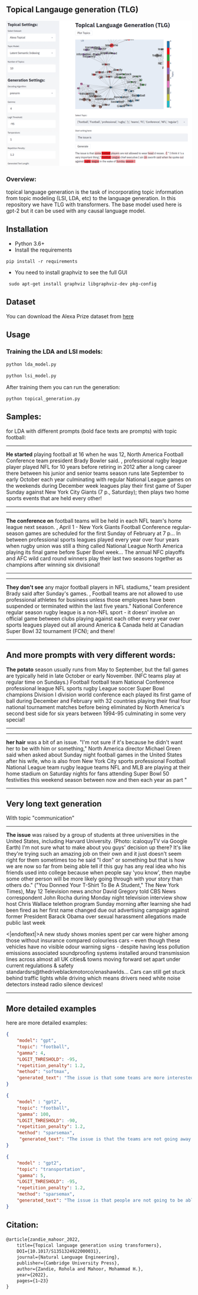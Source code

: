 ## Topical Langauge generation (TLG)
![alt text](img/gui1.png)

### Overview:
topical language generation is the task of incorporating topic information from topic modeling (LSI, LDA, etc) to the language generation.
In this repository we have TLG with transformers. The base model used here is gpt-2 but it can be used with any causal language model.


## Installation
- Python 3.6+ 
- Install the requirements
```
pip install -r requirements
```

- You need to install graphviz to see the full GUI

```
 sudo apt-get install graphviz libgraphviz-dev pkg-config
```
## Dataset
You can download the Alexa Prize dataset from [here](https://drive.google.com/file/d/1YeeLRt0xedS774yLCF6kgRY9y9OhRA1q/view?usp=sharing)


## Usage

### Training the LDA and LSI models:
```python
python lda_model.py
```
```python
python lsi_model.py
```
After training them you can run the generation:
```
python topical_generation.py
```

## Samples:

for LDA with different prompts (bold face texts are prompts) with topic football:

---
**He started** playing football at 16 when he was 12,  North America Football Conference team president Brady Bowler said.
, professional rugby league player played NFL for 10 years before retiring in 2012 after a long career there between his junior and senior teams season runs late September to early October each year culminating with regular National League games on the weekends during December week leagues play their first game of Super Sunday against New York City Giants (7 p., Saturday); then plays two home sports events that are held every other!

---

---
**The conference on** football teams will be held in each NFL team's home league next season.
, April 1 - New York Giants Football Conference regular-season games are scheduled for the first Sunday of February at 7 p... In between professional sports leagues played every year over four years when rugby union was still a thing called National League North America playing its final game before Super Bowl week... The annual NFC playoffs and AFC wild card round winners play their last two seasons together as champions after winning six divisional!

---

---
**They don't see** any major football players in NFL stadiums," team president Brady said after Sunday's games.
, Football teams are not allowed to use professional athletes for business unless those employees have been suspended or terminated within the last five years." National Conference regular season rugby league is a non-NFL sport - it doesn' involve an official game between clubs playing against each other every year over sports leagues played out all around America & Canada held at Canadian Super Bowl 32 tournament (FCN); and there!

---

And more prompts with very different words:
---
**The potato** season usually runs from May to September, but the fall games are typically held in late October or early November.
 (NFC teams play at regular time on Sundays.) Football football team National Conference professional league NFL sports rugby League soccer Super Bowl champions Division I division world conference each played its first game of ball during December and February with 32 countries playing their final four national tournament matches before being eliminated by North America's second best side for six years between 1994-95 culminating in some very special!


---


---
**her hair** was a bit of an issue.
\"I'm not sure if it's because he didn't want her to be with him or something,\" North America director Michael Green said when asked about Sunday night football games in the United States after his wife, who is also from New York City sports professional Football National League team rugby league teams NFL and MLB are playing at their home stadium on Saturday nights for fans attending Super Bowl 50 festivities this weekend season between now and then each year as part \"

---


## Very long text generation

With topic "communication"

---
**The issue** was raised by a group of students at three universities in the United States, including Harvard University.
 (Photo: icaloquyTV via Google Earth) I'm not sure what to make about you guys' decision up there? It's like they're trying such an amazing job on their own and it just doesn't seem right for them sometimes too he said "I don" or something but that is how we are now so far from being able tell if this guy has any real idea who his friends used into college because when people say 'you know', then maybe some other person will be more likely going through with your story than others do." ("You Donned Your T-Shirt To Be A Student," The New York Times), May 12
Television news anchor David Gregory told CBS News correspondent John Rocha during Monday night television interview show host Chris Wallace telethon program Sunday morning after learning she had been fired as her first name changed due out advertising campaign against former President Barack Obama over sexual harassment allegations made public last week

<|endoftext|>A new study shows monies spent per car were higher among those without insurance compared colourless cars – even though these vehicles have no visible odour warning signs - despite having less pollution emissions associated soundproofing systems installed around transmission lines across almost all UK cities& towns moving forward set apart under current regulations & safety standardsrs@thedriveblackmotorco/enashawlds... Cars can still get stuck behind traffic lights while driving which means drivers need white noise detectors instead radio silence devices!

---

## More detailed examples
here are more detailed examples:

```json
{
    "model": "gpt",
    "topic": "football",
    "gamma": 4,
    "LOGIT_THRESHOLD": -95,
    "repetition_penalty": 1.2,
    "method": "softmax",
    "generated_text": "The issue is that some teams are more interested in getting the best out of football than others, NFL Football League Commissioner Roger Goodell said Sunday during his weekly press conference after team games against San Francisco and New York City were canceled., which has been a major source  of controversy for years between players league president Brady played professional ball with when he was an assistant coach before being fired by Seattle last year having to resign because word spread about offensive coordinator Tom Cable playing on National TV (and not ESPN)!"
}
```
```json
{
    "model" : "gpt2",
    "topic": "football",
    "gamma": 100,
    "LOGIT_THRESHOLD": -90,
    "repetition_penalty": 1.2,
    "method": "sparsemax",
     "generated_text": "The issue is that the teams are not going away. \"We're still in each team.\" Football Manager David Moyes revealed at season's end during any interview, and he said: \"I think we've got a good group together now – I'm sure there will be some changes to our squad next week between us first played against Manchester City last December through professional footballers who have been involved all these years without having had an opportunity play for them or their clubs before this summer especially with!"
}
```

```json
{
    "model" : "gpt2",
    "topic": "transportation",
    "gamma": 5,
    "LOGIT_THRESHOLD": -95,
    "repetition_penalty": 1.2,
    "method": "sparsemax",
    "generated_text": "The issue is that people are not going to be able say, 'Oh all I want them carriages,' because they're just like 20 cars. 'They don't have a lot of space.' Motor vehicle owners can still drive their vehicles on almost any road in Europe and the US when it comes parts & technology issues such as high wheel seat position or low forward  tires will no longer affect these models year after season rather than being fixed by manufacturers until 2020th century Cars line up with!"
}
```

## Citation:
```
@article{zandie_mahoor_2022, 
    title={Topical language generation using transformers},
    DOI={10.1017/S1351324922000031},
    journal={Natural Language Engineering},
    publisher={Cambridge University Press},
    author={Zandie, Rohola and Mahoor, Mohammad H.}, 
    year={2022}, 
    pages={1–23}
}
```